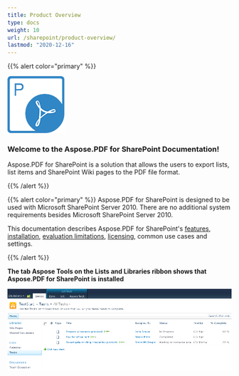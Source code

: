 ```yaml
---
title: Product Overview
type: docs
weight: 10
url: /sharepoint/product-overview/
lastmod: "2020-12-16"
---
```


{{% alert color="primary" %}}

![todo:image_alt_text](product-overview_1.png)
### **Welcome to the Aspose.PDF for SharePoint Documentation!**
Aspose.PDF for SharePoint is a solution that allows the users to export lists, list items and SharePoint Wiki pages to the PDF file format.

{{% /alert %}}


{{% alert color="primary" %}}
Aspose.PDF for SharePoint is designed to be used with Microsoft SharePoint Server 2010. There are no additional system requirements besides Microsoft SharePoint Server 2010.

This documentation describes Aspose.PDF for SharePoint's [features](/pdf/sharepoint/features/), [installation](/pdf/sharepoint/install-aspose-pdf-for-sharepoint/), [evaluation limitations](/pdf/sharepoint/evaluate-aspose-pdf/), [licensing](/pdf/sharepoint/license-aspose-pdf-for-sharepoint/), common use cases and settings.

{{% /alert %}}

**The tab Aspose Tools on the Lists and Libraries ribbon shows that Aspose.PDF for SharePoint is installed**

![todo:image_alt_text](product-overview_2.png)
